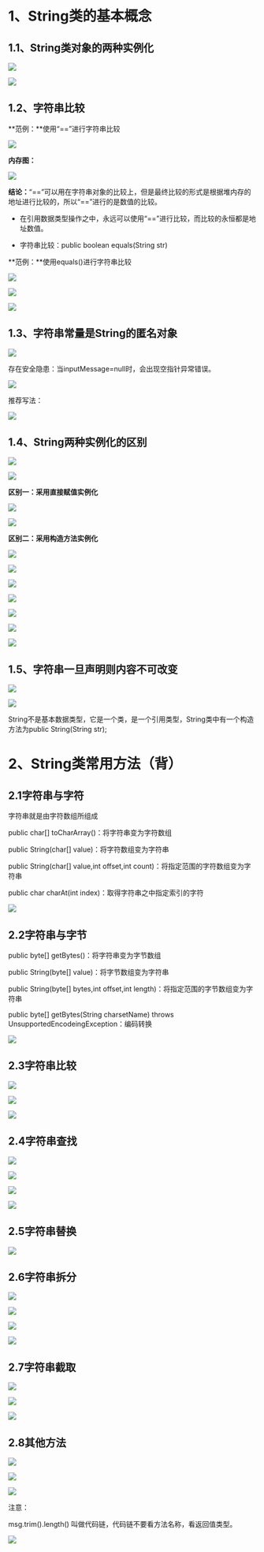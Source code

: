 # 1、String类的基本概念

## 1.1、String类对象的两种实例化

![](https://tcs.teambition.net/storage/3125df7f4fba261871b390f4c9e80ef9a671?Signature=eyJhbGciOiJIUzI1NiIsInR5cCI6IkpXVCJ9.eyJBcHBJRCI6IjU5Mzc3MGZmODM5NjMyMDAyZTAzNThmMSIsIl9hcHBJZCI6IjU5Mzc3MGZmODM5NjMyMDAyZTAzNThmMSIsIl9vcmdhbml6YXRpb25JZCI6IiIsImV4cCI6MTYyMjAzNjk1NiwiaWF0IjoxNjIxNDMyMTU2LCJyZXNvdXJjZSI6Ii9zdG9yYWdlLzMxMjVkZjdmNGZiYTI2MTg3MWIzOTBmNGM5ZTgwZWY5YTY3MSJ9.HTLwVto1bjMBQxhGzZlWqROrCysMqVSClyJ1hM9KZ0k&download=image.png "")

![](https://tcs.teambition.net/storage/3125933a65cd11f400b29e7a608d6383947b?Signature=eyJhbGciOiJIUzI1NiIsInR5cCI6IkpXVCJ9.eyJBcHBJRCI6IjU5Mzc3MGZmODM5NjMyMDAyZTAzNThmMSIsIl9hcHBJZCI6IjU5Mzc3MGZmODM5NjMyMDAyZTAzNThmMSIsIl9vcmdhbml6YXRpb25JZCI6IiIsImV4cCI6MTYyMjAzNjk1NiwiaWF0IjoxNjIxNDMyMTU2LCJyZXNvdXJjZSI6Ii9zdG9yYWdlLzMxMjU5MzNhNjVjZDExZjQwMGIyOWU3YTYwOGQ2MzgzOTQ3YiJ9.j7TemOaG7nNF7YyDv2veAdKnnxaVntJgXfhiDuPaatw&download=image.png "")





## 1.2、字符串比较



**范例：**使用“==”进行字符串比较

![](https://tcs.teambition.net/storage/3125c93fca7f39041ad958bf9064bd339aa9?Signature=eyJhbGciOiJIUzI1NiIsInR5cCI6IkpXVCJ9.eyJBcHBJRCI6IjU5Mzc3MGZmODM5NjMyMDAyZTAzNThmMSIsIl9hcHBJZCI6IjU5Mzc3MGZmODM5NjMyMDAyZTAzNThmMSIsIl9vcmdhbml6YXRpb25JZCI6IiIsImV4cCI6MTYyMjAzNjk1NiwiaWF0IjoxNjIxNDMyMTU2LCJyZXNvdXJjZSI6Ii9zdG9yYWdlLzMxMjVjOTNmY2E3ZjM5MDQxYWQ5NThiZjkwNjRiZDMzOWFhOSJ9.rsCfYuurMTEumtIPQ0V2Gw2hG6MamE7YKs64GklVtzo&download=image.png "")

**内存图：**

![](https://tcs.teambition.net/storage/312585be6ad4d662b84dd742ddbd4f40957b?Signature=eyJhbGciOiJIUzI1NiIsInR5cCI6IkpXVCJ9.eyJBcHBJRCI6IjU5Mzc3MGZmODM5NjMyMDAyZTAzNThmMSIsIl9hcHBJZCI6IjU5Mzc3MGZmODM5NjMyMDAyZTAzNThmMSIsIl9vcmdhbml6YXRpb25JZCI6IiIsImV4cCI6MTYyMjAzNjk1NiwiaWF0IjoxNjIxNDMyMTU2LCJyZXNvdXJjZSI6Ii9zdG9yYWdlLzMxMjU4NWJlNmFkNGQ2NjJiODRkZDc0MmRkYmQ0ZjQwOTU3YiJ9.wqw21ou-YLUdgDprMR9atXRvUh6qaQvapFqG_raiwxw&download=image.png "")



**结论：**“==”可以用在字符串对象的比较上，但是最终比较的形式是根据堆内存的地址进行比较的，所以“==”进行的是数值的比较。

- 在引用数据类型操作之中，永远可以使用“==”进行比较，而比较的永恒都是地址数值。

- 字符串比较：public boolean equals(String str)



**范例：**使用equals()进行字符串比较

![](https://tcs.teambition.net/storage/312503f1f03e877c23dce12fea3628bd1e1c?Signature=eyJhbGciOiJIUzI1NiIsInR5cCI6IkpXVCJ9.eyJBcHBJRCI6IjU5Mzc3MGZmODM5NjMyMDAyZTAzNThmMSIsIl9hcHBJZCI6IjU5Mzc3MGZmODM5NjMyMDAyZTAzNThmMSIsIl9vcmdhbml6YXRpb25JZCI6IiIsImV4cCI6MTYyMjAzNjk1NiwiaWF0IjoxNjIxNDMyMTU2LCJyZXNvdXJjZSI6Ii9zdG9yYWdlLzMxMjUwM2YxZjAzZTg3N2MyM2RjZTEyZmVhMzYyOGJkMWUxYyJ9.-2pYi711PTtLP7xL9v7jhhpoeCveBr7JNhUWviYxGmE&download=image.png "")



![](https://tcs.teambition.net/storage/3125d22887953901773b29177ee4a0784aca?Signature=eyJhbGciOiJIUzI1NiIsInR5cCI6IkpXVCJ9.eyJBcHBJRCI6IjU5Mzc3MGZmODM5NjMyMDAyZTAzNThmMSIsIl9hcHBJZCI6IjU5Mzc3MGZmODM5NjMyMDAyZTAzNThmMSIsIl9vcmdhbml6YXRpb25JZCI6IiIsImV4cCI6MTYyMjAzNjk1NiwiaWF0IjoxNjIxNDMyMTU2LCJyZXNvdXJjZSI6Ii9zdG9yYWdlLzMxMjVkMjI4ODc5NTM5MDE3NzNiMjkxNzdlZTRhMDc4NGFjYSJ9.Lz3Gnc5F-bj4N05a6PmPV8jM4QyVsXzIwxATDtQs-js&download=image.png "")

![](https://tcs.teambition.net/storage/312542ba38cdddb98614291b8eecf16d0242?Signature=eyJhbGciOiJIUzI1NiIsInR5cCI6IkpXVCJ9.eyJBcHBJRCI6IjU5Mzc3MGZmODM5NjMyMDAyZTAzNThmMSIsIl9hcHBJZCI6IjU5Mzc3MGZmODM5NjMyMDAyZTAzNThmMSIsIl9vcmdhbml6YXRpb25JZCI6IiIsImV4cCI6MTYyMjAzNjk1NiwiaWF0IjoxNjIxNDMyMTU2LCJyZXNvdXJjZSI6Ii9zdG9yYWdlLzMxMjU0MmJhMzhjZGRkYjk4NjE0MjkxYjhlZWNmMTZkMDI0MiJ9.8OP10D3AbwNTQiXJFzBGaFAd_vd-iwDockHzxTlLg2s&download=image.png "")





## 1.3、字符串常量是String的匿名对象

![](https://tcs.teambition.net/storage/3125b4d77bbf262dd4a2d8b5629113367ea8?Signature=eyJhbGciOiJIUzI1NiIsInR5cCI6IkpXVCJ9.eyJBcHBJRCI6IjU5Mzc3MGZmODM5NjMyMDAyZTAzNThmMSIsIl9hcHBJZCI6IjU5Mzc3MGZmODM5NjMyMDAyZTAzNThmMSIsIl9vcmdhbml6YXRpb25JZCI6IiIsImV4cCI6MTYyMjAzNjk1NiwiaWF0IjoxNjIxNDMyMTU2LCJyZXNvdXJjZSI6Ii9zdG9yYWdlLzMxMjViNGQ3N2JiZjI2MmRkNGEyZDhiNTYyOTExMzM2N2VhOCJ9.NcTC5LIS3E0qc_lRoL71sL_nGLJu1hKjS0EUequve94&download=image.png "")





存在安全隐患：当inputMessage=null时，会出现空指针异常错误。

![](https://tcs.teambition.net/storage/312590b06143f2e605f473babeb9beb8f254?Signature=eyJhbGciOiJIUzI1NiIsInR5cCI6IkpXVCJ9.eyJBcHBJRCI6IjU5Mzc3MGZmODM5NjMyMDAyZTAzNThmMSIsIl9hcHBJZCI6IjU5Mzc3MGZmODM5NjMyMDAyZTAzNThmMSIsIl9vcmdhbml6YXRpb25JZCI6IiIsImV4cCI6MTYyMjAzNjk1NiwiaWF0IjoxNjIxNDMyMTU2LCJyZXNvdXJjZSI6Ii9zdG9yYWdlLzMxMjU5MGIwNjE0M2YyZTYwNWY0NzNiYWJlYjliZWI4ZjI1NCJ9.O-6v6642sldjcWbjwhFSHYFT22SXZnk2O3MCECeLTD4&download=image.png "")



推荐写法：

![](https://tcs.teambition.net/storage/3125591a8d1206d64a8f5e8c41e5a855f2f6?Signature=eyJhbGciOiJIUzI1NiIsInR5cCI6IkpXVCJ9.eyJBcHBJRCI6IjU5Mzc3MGZmODM5NjMyMDAyZTAzNThmMSIsIl9hcHBJZCI6IjU5Mzc3MGZmODM5NjMyMDAyZTAzNThmMSIsIl9vcmdhbml6YXRpb25JZCI6IiIsImV4cCI6MTYyMjAzNjk1NiwiaWF0IjoxNjIxNDMyMTU2LCJyZXNvdXJjZSI6Ii9zdG9yYWdlLzMxMjU1OTFhOGQxMjA2ZDY0YThmNWU4YzQxZTVhODU1ZjJmNiJ9.2TwXoRcZqCU8mfnboxK-tBKDXsJRpEO9TFnLoy_NlgA&download=image.png "")





## 1.4、String两种实例化的区别



![](https://tcs.teambition.net/storage/3125250103e57703cae865d984fdbb64ba6e?Signature=eyJhbGciOiJIUzI1NiIsInR5cCI6IkpXVCJ9.eyJBcHBJRCI6IjU5Mzc3MGZmODM5NjMyMDAyZTAzNThmMSIsIl9hcHBJZCI6IjU5Mzc3MGZmODM5NjMyMDAyZTAzNThmMSIsIl9vcmdhbml6YXRpb25JZCI6IiIsImV4cCI6MTYyMjAzNjk1NiwiaWF0IjoxNjIxNDMyMTU2LCJyZXNvdXJjZSI6Ii9zdG9yYWdlLzMxMjUyNTAxMDNlNTc3MDNjYWU4NjVkOTg0ZmRiYjY0YmE2ZSJ9.dDEslcF6zIzMwVqtbXpDVYGdstJlQfmp6u-ch9a9KI8&download=image.png "")

![](https://tcs.teambition.net/storage/31254ab94f253668c5e17ea63780fcaf8e67?Signature=eyJhbGciOiJIUzI1NiIsInR5cCI6IkpXVCJ9.eyJBcHBJRCI6IjU5Mzc3MGZmODM5NjMyMDAyZTAzNThmMSIsIl9hcHBJZCI6IjU5Mzc3MGZmODM5NjMyMDAyZTAzNThmMSIsIl9vcmdhbml6YXRpb25JZCI6IiIsImV4cCI6MTYyMjAzNjk1NiwiaWF0IjoxNjIxNDMyMTU2LCJyZXNvdXJjZSI6Ii9zdG9yYWdlLzMxMjU0YWI5NGYyNTM2NjhjNWUxN2VhNjM3ODBmY2FmOGU2NyJ9.uHBSDtJlJ_9tVEm3qeH2knRyfCGF41hUf1QMNHzqH8o&download=image.png "")



**区别一：采用直接赋值实例化**

![](https://tcs.teambition.net/storage/3125029529eea7e1e396df935756cdb0bcda?Signature=eyJhbGciOiJIUzI1NiIsInR5cCI6IkpXVCJ9.eyJBcHBJRCI6IjU5Mzc3MGZmODM5NjMyMDAyZTAzNThmMSIsIl9hcHBJZCI6IjU5Mzc3MGZmODM5NjMyMDAyZTAzNThmMSIsIl9vcmdhbml6YXRpb25JZCI6IiIsImV4cCI6MTYyMjAzNjk1NiwiaWF0IjoxNjIxNDMyMTU2LCJyZXNvdXJjZSI6Ii9zdG9yYWdlLzMxMjUwMjk1MjllZWE3ZTFlMzk2ZGY5MzU3NTZjZGIwYmNkYSJ9.UNnfCmdK8X5kq1QFhWIzXbmde3NNKURyvuIN2k-Hxss&download=image.png "")

![](https://tcs.teambition.net/storage/312549e5c586d3c2e1d73ec4a96215678457?Signature=eyJhbGciOiJIUzI1NiIsInR5cCI6IkpXVCJ9.eyJBcHBJRCI6IjU5Mzc3MGZmODM5NjMyMDAyZTAzNThmMSIsIl9hcHBJZCI6IjU5Mzc3MGZmODM5NjMyMDAyZTAzNThmMSIsIl9vcmdhbml6YXRpb25JZCI6IiIsImV4cCI6MTYyMjAzNjk1NiwiaWF0IjoxNjIxNDMyMTU2LCJyZXNvdXJjZSI6Ii9zdG9yYWdlLzMxMjU0OWU1YzU4NmQzYzJlMWQ3M2VjNGE5NjIxNTY3ODQ1NyJ9.wzlVqZnDEANuVr_6-0GYPQuX7u9ZMqWKCJ2s_dZsv1c&download=image.png "")





**区别二：采用构造方法实例化**



![](https://tcs.teambition.net/storage/3125d0182fdb176dfc55ab8b43e7c1ccfc58?Signature=eyJhbGciOiJIUzI1NiIsInR5cCI6IkpXVCJ9.eyJBcHBJRCI6IjU5Mzc3MGZmODM5NjMyMDAyZTAzNThmMSIsIl9hcHBJZCI6IjU5Mzc3MGZmODM5NjMyMDAyZTAzNThmMSIsIl9vcmdhbml6YXRpb25JZCI6IiIsImV4cCI6MTYyMjAzNjk1NiwiaWF0IjoxNjIxNDMyMTU2LCJyZXNvdXJjZSI6Ii9zdG9yYWdlLzMxMjVkMDE4MmZkYjE3NmRmYzU1YWI4YjQzZTdjMWNjZmM1OCJ9.CTm9qfmF4btxz0S92pULmAVJf1u9l9TQShRuDM2IM60&download=image.png "")

![](https://tcs.teambition.net/storage/3125a6fb4ddc10b6d5f4ff47f1df6e5ef386?Signature=eyJhbGciOiJIUzI1NiIsInR5cCI6IkpXVCJ9.eyJBcHBJRCI6IjU5Mzc3MGZmODM5NjMyMDAyZTAzNThmMSIsIl9hcHBJZCI6IjU5Mzc3MGZmODM5NjMyMDAyZTAzNThmMSIsIl9vcmdhbml6YXRpb25JZCI6IiIsImV4cCI6MTYyMjAzNjk1NiwiaWF0IjoxNjIxNDMyMTU2LCJyZXNvdXJjZSI6Ii9zdG9yYWdlLzMxMjVhNmZiNGRkYzEwYjZkNWY0ZmY0N2YxZGY2ZTVlZjM4NiJ9.Fs8nPioPbPTWAx5XlL9vxKv9f-fqv9IXDeduSVeIAjA&download=image.png "")



![](https://tcs.teambition.net/storage/3125a05b70e0b6406adcb89d4ff768039129?Signature=eyJhbGciOiJIUzI1NiIsInR5cCI6IkpXVCJ9.eyJBcHBJRCI6IjU5Mzc3MGZmODM5NjMyMDAyZTAzNThmMSIsIl9hcHBJZCI6IjU5Mzc3MGZmODM5NjMyMDAyZTAzNThmMSIsIl9vcmdhbml6YXRpb25JZCI6IiIsImV4cCI6MTYyMjAzNjk1NiwiaWF0IjoxNjIxNDMyMTU2LCJyZXNvdXJjZSI6Ii9zdG9yYWdlLzMxMjVhMDViNzBlMGI2NDA2YWRjYjg5ZDRmZjc2ODAzOTEyOSJ9.hzAOkaiNcpjaN5VGKlpZoXu2krcSKG5kEmcF14y-F9A&download=image.png "")



![](https://tcs.teambition.net/storage/3125535c3d30eddaff67251d07bbc6e88fa3?Signature=eyJhbGciOiJIUzI1NiIsInR5cCI6IkpXVCJ9.eyJBcHBJRCI6IjU5Mzc3MGZmODM5NjMyMDAyZTAzNThmMSIsIl9hcHBJZCI6IjU5Mzc3MGZmODM5NjMyMDAyZTAzNThmMSIsIl9vcmdhbml6YXRpb25JZCI6IiIsImV4cCI6MTYyMjAzNjk1NiwiaWF0IjoxNjIxNDMyMTU2LCJyZXNvdXJjZSI6Ii9zdG9yYWdlLzMxMjU1MzVjM2QzMGVkZGFmZjY3MjUxZDA3YmJjNmU4OGZhMyJ9.jxpnESO8_T5gKbaaJL5-OZXrWQ629ynULi0ntGcZYTQ&download=image.png "")

![](https://tcs.teambition.net/storage/3125852a37e30ebd3ae4abd515a7fea50c35?Signature=eyJhbGciOiJIUzI1NiIsInR5cCI6IkpXVCJ9.eyJBcHBJRCI6IjU5Mzc3MGZmODM5NjMyMDAyZTAzNThmMSIsIl9hcHBJZCI6IjU5Mzc3MGZmODM5NjMyMDAyZTAzNThmMSIsIl9vcmdhbml6YXRpb25JZCI6IiIsImV4cCI6MTYyMjAzNjk1NiwiaWF0IjoxNjIxNDMyMTU2LCJyZXNvdXJjZSI6Ii9zdG9yYWdlLzMxMjU4NTJhMzdlMzBlYmQzYWU0YWJkNTE1YTdmZWE1MGMzNSJ9.Q5miJq5WJPl9qaJMjFvC5s_oMG5199VT7EgXN7RPzPQ&download=image.png "")



![](https://tcs.teambition.net/storage/3125c9f59ba49ffcd94f5776d01a2f8dd29c?Signature=eyJhbGciOiJIUzI1NiIsInR5cCI6IkpXVCJ9.eyJBcHBJRCI6IjU5Mzc3MGZmODM5NjMyMDAyZTAzNThmMSIsIl9hcHBJZCI6IjU5Mzc3MGZmODM5NjMyMDAyZTAzNThmMSIsIl9vcmdhbml6YXRpb25JZCI6IiIsImV4cCI6MTYyMjAzNjk1NiwiaWF0IjoxNjIxNDMyMTU2LCJyZXNvdXJjZSI6Ii9zdG9yYWdlLzMxMjVjOWY1OWJhNDlmZmNkOTRmNTc3NmQwMWEyZjhkZDI5YyJ9.QRKOKu5V5AI_sobOzZrs_EhMpneUcd1m_42-038_wZo&download=image.png "")

![](https://tcs.teambition.net/storage/312502b684f7437944138b71525d1a4fc0e4?Signature=eyJhbGciOiJIUzI1NiIsInR5cCI6IkpXVCJ9.eyJBcHBJRCI6IjU5Mzc3MGZmODM5NjMyMDAyZTAzNThmMSIsIl9hcHBJZCI6IjU5Mzc3MGZmODM5NjMyMDAyZTAzNThmMSIsIl9vcmdhbml6YXRpb25JZCI6IiIsImV4cCI6MTYyMjAzNjk1NiwiaWF0IjoxNjIxNDMyMTU2LCJyZXNvdXJjZSI6Ii9zdG9yYWdlLzMxMjUwMmI2ODRmNzQzNzk0NDEzOGI3MTUyNWQxYTRmYzBlNCJ9.nAf8w2rrlTQ0oIzCIZRSGAlk-Wo589Mk4RQAOmQgGLg&download=image.png "")





## 1.5、字符串一旦声明则内容不可改变



![](https://tcs.teambition.net/storage/31255883f0aecd8967f747d50c394f67e048?Signature=eyJhbGciOiJIUzI1NiIsInR5cCI6IkpXVCJ9.eyJBcHBJRCI6IjU5Mzc3MGZmODM5NjMyMDAyZTAzNThmMSIsIl9hcHBJZCI6IjU5Mzc3MGZmODM5NjMyMDAyZTAzNThmMSIsIl9vcmdhbml6YXRpb25JZCI6IiIsImV4cCI6MTYyMjAzNjk1NiwiaWF0IjoxNjIxNDMyMTU2LCJyZXNvdXJjZSI6Ii9zdG9yYWdlLzMxMjU1ODgzZjBhZWNkODk2N2Y3NDdkNTBjMzk0ZjY3ZTA0OCJ9.DNcnVvPmXffiEy8hf1QLOn5-hkXXmUTHRtAVQxVufEo&download=image.png "")

![](https://tcs.teambition.net/storage/3125068055ae545b4a738f310de28d335308?Signature=eyJhbGciOiJIUzI1NiIsInR5cCI6IkpXVCJ9.eyJBcHBJRCI6IjU5Mzc3MGZmODM5NjMyMDAyZTAzNThmMSIsIl9hcHBJZCI6IjU5Mzc3MGZmODM5NjMyMDAyZTAzNThmMSIsIl9vcmdhbml6YXRpb25JZCI6IiIsImV4cCI6MTYyMjAzNjk1NiwiaWF0IjoxNjIxNDMyMTU2LCJyZXNvdXJjZSI6Ii9zdG9yYWdlLzMxMjUwNjgwNTVhZTU0NWI0YTczOGYzMTBkZTI4ZDMzNTMwOCJ9.Y3A6744Hqy11a9q6HzEI285KeQpIyqXLZ9_dbKg6fYE&download=image.png "")







String不是基本数据类型，它是一个类，是一个引用类型，String类中有一个构造方法为public String(String str);  





# 2、String类常用方法（背）

## 2.1字符串与字符

字符串就是由字符数组所组成

public char[] toCharArray()：将字符串变为字符数组

public String(char[] value)：将字符数组变为字符串

public String(char[] value,int offset,int count)：将指定范围的字符数组变为字符串 

public char charAt(int index)：取得字符串之中指定索引的字符

 

![](https://tcs.teambition.net/storage/31255f0fe7d7962915b750c86097d3455045?Signature=eyJhbGciOiJIUzI1NiIsInR5cCI6IkpXVCJ9.eyJBcHBJRCI6IjU5Mzc3MGZmODM5NjMyMDAyZTAzNThmMSIsIl9hcHBJZCI6IjU5Mzc3MGZmODM5NjMyMDAyZTAzNThmMSIsIl9vcmdhbml6YXRpb25JZCI6IiIsImV4cCI6MTYyMjAzNjk1NiwiaWF0IjoxNjIxNDMyMTU2LCJyZXNvdXJjZSI6Ii9zdG9yYWdlLzMxMjU1ZjBmZTdkNzk2MjkxNWI3NTBjODYwOTdkMzQ1NTA0NSJ9.xvYu6yLN7RtyuC5_StMCppqcwpdxVofurM9d7le3WrQ&download=image.png "")





## 2.2字符串与字节

public byte[] getBytes()：将字符串变为字节数组

public String(byte[] value)：将字节数组变为字符串

public String(byte[] bytes,int offset,int length)：将指定范围的字节数组变为字符串 

public byte[] getBytes(String charsetName) throws UnsupportedEncodeingException：编码转换



![](https://tcs.teambition.net/storage/3125e94ce7942215d6ab463ccfa5ee21730f?Signature=eyJhbGciOiJIUzI1NiIsInR5cCI6IkpXVCJ9.eyJBcHBJRCI6IjU5Mzc3MGZmODM5NjMyMDAyZTAzNThmMSIsIl9hcHBJZCI6IjU5Mzc3MGZmODM5NjMyMDAyZTAzNThmMSIsIl9vcmdhbml6YXRpb25JZCI6IiIsImV4cCI6MTYyMjAzNjk1NiwiaWF0IjoxNjIxNDMyMTU2LCJyZXNvdXJjZSI6Ii9zdG9yYWdlLzMxMjVlOTRjZTc5NDIyMTVkNmFiNDYzY2NmYTVlZTIxNzMwZiJ9.CnZeQK97xnvHUkEFWXi9ruMJJ6JAZCBAManJQyFPmoo&download=image.png "")



## 2.3字符串比较



![](https://tcs.teambition.net/storage/3125ee8feda7e9d5995e6d0e6a096538ae67?Signature=eyJhbGciOiJIUzI1NiIsInR5cCI6IkpXVCJ9.eyJBcHBJRCI6IjU5Mzc3MGZmODM5NjMyMDAyZTAzNThmMSIsIl9hcHBJZCI6IjU5Mzc3MGZmODM5NjMyMDAyZTAzNThmMSIsIl9vcmdhbml6YXRpb25JZCI6IiIsImV4cCI6MTYyMjAzNjk1NiwiaWF0IjoxNjIxNDMyMTU2LCJyZXNvdXJjZSI6Ii9zdG9yYWdlLzMxMjVlZThmZWRhN2U5ZDU5OTVlNmQwZTZhMDk2NTM4YWU2NyJ9.Y5Un4YPeZbphI_QbPgvQxPbt5S7XqPdqWNuHOnKJ3-k&download=image.png "")

![](https://tcs.teambition.net/storage/3125548fe149546a43fba1c547039e422e0b?Signature=eyJhbGciOiJIUzI1NiIsInR5cCI6IkpXVCJ9.eyJBcHBJRCI6IjU5Mzc3MGZmODM5NjMyMDAyZTAzNThmMSIsIl9hcHBJZCI6IjU5Mzc3MGZmODM5NjMyMDAyZTAzNThmMSIsIl9vcmdhbml6YXRpb25JZCI6IiIsImV4cCI6MTYyMjAzNjk1NiwiaWF0IjoxNjIxNDMyMTU2LCJyZXNvdXJjZSI6Ii9zdG9yYWdlLzMxMjU1NDhmZTE0OTU0NmE0M2ZiYTFjNTQ3MDM5ZTQyMmUwYiJ9.fN7AmKzfnPovhjvndYV06qTpa7G9elwla9CZGaiMDws&download=image.png "")



![](https://tcs.teambition.net/storage/3125e2a7bf14e62ce7b8c6c9944bde23a75b?Signature=eyJhbGciOiJIUzI1NiIsInR5cCI6IkpXVCJ9.eyJBcHBJRCI6IjU5Mzc3MGZmODM5NjMyMDAyZTAzNThmMSIsIl9hcHBJZCI6IjU5Mzc3MGZmODM5NjMyMDAyZTAzNThmMSIsIl9vcmdhbml6YXRpb25JZCI6IiIsImV4cCI6MTYyMjAzNjk1NiwiaWF0IjoxNjIxNDMyMTU2LCJyZXNvdXJjZSI6Ii9zdG9yYWdlLzMxMjVlMmE3YmYxNGU2MmNlN2I4YzZjOTk0NGJkZTIzYTc1YiJ9.ENxPZG61VntCzJmXSgSjUWop35iGYIvn3YLDcGwlo14&download=image.png "")





## 2.4字符串查找



![](https://tcs.teambition.net/storage/3125a163264f8db4a5f91b867af506a815e4?Signature=eyJhbGciOiJIUzI1NiIsInR5cCI6IkpXVCJ9.eyJBcHBJRCI6IjU5Mzc3MGZmODM5NjMyMDAyZTAzNThmMSIsIl9hcHBJZCI6IjU5Mzc3MGZmODM5NjMyMDAyZTAzNThmMSIsIl9vcmdhbml6YXRpb25JZCI6IiIsImV4cCI6MTYyMjAzNjk1NiwiaWF0IjoxNjIxNDMyMTU2LCJyZXNvdXJjZSI6Ii9zdG9yYWdlLzMxMjVhMTYzMjY0ZjhkYjRhNWY5MWI4NjdhZjUwNmE4MTVlNCJ9.rxoeoucX9bpp7wKONK2DKUL42ZMFaqFJWX0VCatF4J0&download=image.png "")

![](https://tcs.teambition.net/storage/3125ccf2f3f87a4120fe888bd4b0918a8bde?Signature=eyJhbGciOiJIUzI1NiIsInR5cCI6IkpXVCJ9.eyJBcHBJRCI6IjU5Mzc3MGZmODM5NjMyMDAyZTAzNThmMSIsIl9hcHBJZCI6IjU5Mzc3MGZmODM5NjMyMDAyZTAzNThmMSIsIl9vcmdhbml6YXRpb25JZCI6IiIsImV4cCI6MTYyMjAzNjk1NiwiaWF0IjoxNjIxNDMyMTU2LCJyZXNvdXJjZSI6Ii9zdG9yYWdlLzMxMjVjY2YyZjNmODdhNDEyMGZlODg4YmQ0YjA5MThhOGJkZSJ9.0qlJSStxblsH4ryTE1ioG5xZcIuwHvMSXeARn2M5rpU&download=image.png "")



![](https://tcs.teambition.net/storage/3125a5174a2ee2373fe3fc84d4cab652f335?Signature=eyJhbGciOiJIUzI1NiIsInR5cCI6IkpXVCJ9.eyJBcHBJRCI6IjU5Mzc3MGZmODM5NjMyMDAyZTAzNThmMSIsIl9hcHBJZCI6IjU5Mzc3MGZmODM5NjMyMDAyZTAzNThmMSIsIl9vcmdhbml6YXRpb25JZCI6IiIsImV4cCI6MTYyMjAzNjk1NiwiaWF0IjoxNjIxNDMyMTU2LCJyZXNvdXJjZSI6Ii9zdG9yYWdlLzMxMjVhNTE3NGEyZWUyMzczZmUzZmM4NGQ0Y2FiNjUyZjMzNSJ9.JakdJoUaLplcUj8pcBjEhJVZdIyBAY7c2jkEDLJw0go&download=image.png "")



![](https://tcs.teambition.net/storage/3125520d3cd7e4c643f6043ef0b708ae986c?Signature=eyJhbGciOiJIUzI1NiIsInR5cCI6IkpXVCJ9.eyJBcHBJRCI6IjU5Mzc3MGZmODM5NjMyMDAyZTAzNThmMSIsIl9hcHBJZCI6IjU5Mzc3MGZmODM5NjMyMDAyZTAzNThmMSIsIl9vcmdhbml6YXRpb25JZCI6IiIsImV4cCI6MTYyMjAzNjk1NiwiaWF0IjoxNjIxNDMyMTU2LCJyZXNvdXJjZSI6Ii9zdG9yYWdlLzMxMjU1MjBkM2NkN2U0YzY0M2Y2MDQzZWYwYjcwOGFlOTg2YyJ9._8AjiP6RKachTcgo9Tlmop1yfh6jDB6oG7SdHOH_s_A&download=image.png "")





## 2.5字符串替换



![](https://tcs.teambition.net/storage/3125c91fffa5f99211d01a3746d82e229786?Signature=eyJhbGciOiJIUzI1NiIsInR5cCI6IkpXVCJ9.eyJBcHBJRCI6IjU5Mzc3MGZmODM5NjMyMDAyZTAzNThmMSIsIl9hcHBJZCI6IjU5Mzc3MGZmODM5NjMyMDAyZTAzNThmMSIsIl9vcmdhbml6YXRpb25JZCI6IiIsImV4cCI6MTYyMjAzNjk1NiwiaWF0IjoxNjIxNDMyMTU2LCJyZXNvdXJjZSI6Ii9zdG9yYWdlLzMxMjVjOTFmZmZhNWY5OTIxMWQwMWEzNzQ2ZDgyZTIyOTc4NiJ9.avm0dnhHqTaJkrBgpwZQEndo8_2IQS3gf-N17JaW9bA&download=image.png "")





## 2.6字符串拆分

![](https://tcs.teambition.net/storage/312597591481e75cdd921d0a711ac76499f5?Signature=eyJhbGciOiJIUzI1NiIsInR5cCI6IkpXVCJ9.eyJBcHBJRCI6IjU5Mzc3MGZmODM5NjMyMDAyZTAzNThmMSIsIl9hcHBJZCI6IjU5Mzc3MGZmODM5NjMyMDAyZTAzNThmMSIsIl9vcmdhbml6YXRpb25JZCI6IiIsImV4cCI6MTYyMjAzNjk1NiwiaWF0IjoxNjIxNDMyMTU2LCJyZXNvdXJjZSI6Ii9zdG9yYWdlLzMxMjU5NzU5MTQ4MWU3NWNkZDkyMWQwYTcxMWFjNzY0OTlmNSJ9.wIURssZYCMf1ZooPHQTnMURA4yJeUQ39EcVC2AWGd68&download=image.png "")



![](https://tcs.teambition.net/storage/312528df96352963400c1b74d0765e05e02e?Signature=eyJhbGciOiJIUzI1NiIsInR5cCI6IkpXVCJ9.eyJBcHBJRCI6IjU5Mzc3MGZmODM5NjMyMDAyZTAzNThmMSIsIl9hcHBJZCI6IjU5Mzc3MGZmODM5NjMyMDAyZTAzNThmMSIsIl9vcmdhbml6YXRpb25JZCI6IiIsImV4cCI6MTYyMjAzNjk1NiwiaWF0IjoxNjIxNDMyMTU2LCJyZXNvdXJjZSI6Ii9zdG9yYWdlLzMxMjUyOGRmOTYzNTI5NjM0MDBjMWI3NGQwNzY1ZTA1ZTAyZSJ9.1UDJNWl6Q1Ag9xZyhsqL7vH-TgWJvduNGinEuHAZmK0&download=image.png "")



![](https://tcs.teambition.net/storage/31250a5470f4f678c56f31e988e083e5c89e?Signature=eyJhbGciOiJIUzI1NiIsInR5cCI6IkpXVCJ9.eyJBcHBJRCI6IjU5Mzc3MGZmODM5NjMyMDAyZTAzNThmMSIsIl9hcHBJZCI6IjU5Mzc3MGZmODM5NjMyMDAyZTAzNThmMSIsIl9vcmdhbml6YXRpb25JZCI6IiIsImV4cCI6MTYyMjAzNjk1NiwiaWF0IjoxNjIxNDMyMTU2LCJyZXNvdXJjZSI6Ii9zdG9yYWdlLzMxMjUwYTU0NzBmNGY2NzhjNTZmMzFlOTg4ZTA4M2U1Yzg5ZSJ9.eeOpYi5sSeWt4xYrwqHfpGbcEJtAsKWKuWYsj0XkX7o&download=image.png "")

![](https://tcs.teambition.net/storage/3125cd7838aa84babe19f2206688379b1b75?Signature=eyJhbGciOiJIUzI1NiIsInR5cCI6IkpXVCJ9.eyJBcHBJRCI6IjU5Mzc3MGZmODM5NjMyMDAyZTAzNThmMSIsIl9hcHBJZCI6IjU5Mzc3MGZmODM5NjMyMDAyZTAzNThmMSIsIl9vcmdhbml6YXRpb25JZCI6IiIsImV4cCI6MTYyMjAzNjk1NiwiaWF0IjoxNjIxNDMyMTU2LCJyZXNvdXJjZSI6Ii9zdG9yYWdlLzMxMjVjZDc4MzhhYTg0YmFiZTE5ZjIyMDY2ODgzNzliMWI3NSJ9.4XLcozQ0QaPxwm-t86dfSupaaJddJ5AjZtW7KP9zdQk&download=image.png "")





## 2.7字符串截取

![](https://tcs.teambition.net/storage/3125b303d863c6af83ccdeffc5cfa7e5c112?Signature=eyJhbGciOiJIUzI1NiIsInR5cCI6IkpXVCJ9.eyJBcHBJRCI6IjU5Mzc3MGZmODM5NjMyMDAyZTAzNThmMSIsIl9hcHBJZCI6IjU5Mzc3MGZmODM5NjMyMDAyZTAzNThmMSIsIl9vcmdhbml6YXRpb25JZCI6IiIsImV4cCI6MTYyMjAzNjk1NiwiaWF0IjoxNjIxNDMyMTU2LCJyZXNvdXJjZSI6Ii9zdG9yYWdlLzMxMjViMzAzZDg2M2M2YWY4M2NjZGVmZmM1Y2ZhN2U1YzExMiJ9.ea7iFcpMnZwQHwm_v_T6yBSzTMfFBe6YmcOzY8nxH_Y&download=image.png "")

![](https://tcs.teambition.net/storage/3125dcdcf11fa4cc853de616dc5390a72d89?Signature=eyJhbGciOiJIUzI1NiIsInR5cCI6IkpXVCJ9.eyJBcHBJRCI6IjU5Mzc3MGZmODM5NjMyMDAyZTAzNThmMSIsIl9hcHBJZCI6IjU5Mzc3MGZmODM5NjMyMDAyZTAzNThmMSIsIl9vcmdhbml6YXRpb25JZCI6IiIsImV4cCI6MTYyMjAzNjk1NiwiaWF0IjoxNjIxNDMyMTU2LCJyZXNvdXJjZSI6Ii9zdG9yYWdlLzMxMjVkY2RjZjExZmE0Y2M4NTNkZTYxNmRjNTM5MGE3MmQ4OSJ9.fAwr2V2_jURtAkYWlTW6jh8mWkWpdLblwlShRNOXUmU&download=image.png "")



![](https://tcs.teambition.net/storage/31258980ea7e3fa351deeed7132167b86cbe?Signature=eyJhbGciOiJIUzI1NiIsInR5cCI6IkpXVCJ9.eyJBcHBJRCI6IjU5Mzc3MGZmODM5NjMyMDAyZTAzNThmMSIsIl9hcHBJZCI6IjU5Mzc3MGZmODM5NjMyMDAyZTAzNThmMSIsIl9vcmdhbml6YXRpb25JZCI6IiIsImV4cCI6MTYyMjAzNjk1NiwiaWF0IjoxNjIxNDMyMTU2LCJyZXNvdXJjZSI6Ii9zdG9yYWdlLzMxMjU4OTgwZWE3ZTNmYTM1MWRlZWVkNzEzMjE2N2I4NmNiZSJ9.FEYewh5aKZ8oGwCCDHNeLfZzse_4pePOYmSBs_05iVE&download=image.png "")





## 2.8其他方法

![](https://tcs.teambition.net/storage/3125b5d7e5956a036e698bab343bc9e12647?Signature=eyJhbGciOiJIUzI1NiIsInR5cCI6IkpXVCJ9.eyJBcHBJRCI6IjU5Mzc3MGZmODM5NjMyMDAyZTAzNThmMSIsIl9hcHBJZCI6IjU5Mzc3MGZmODM5NjMyMDAyZTAzNThmMSIsIl9vcmdhbml6YXRpb25JZCI6IiIsImV4cCI6MTYyMjAzNjk1NiwiaWF0IjoxNjIxNDMyMTU2LCJyZXNvdXJjZSI6Ii9zdG9yYWdlLzMxMjViNWQ3ZTU5NTZhMDM2ZTY5OGJhYjM0M2JjOWUxMjY0NyJ9.2ZrUFelmdcFaJstUTVrkmM1HYAoU74f0HLeuEoYhKH0&download=image.png "")

![](https://tcs.teambition.net/storage/312511b3dd6276faab0dd1314a1a6deb99f1?Signature=eyJhbGciOiJIUzI1NiIsInR5cCI6IkpXVCJ9.eyJBcHBJRCI6IjU5Mzc3MGZmODM5NjMyMDAyZTAzNThmMSIsIl9hcHBJZCI6IjU5Mzc3MGZmODM5NjMyMDAyZTAzNThmMSIsIl9vcmdhbml6YXRpb25JZCI6IiIsImV4cCI6MTYyMjAzNjk1NiwiaWF0IjoxNjIxNDMyMTU2LCJyZXNvdXJjZSI6Ii9zdG9yYWdlLzMxMjUxMWIzZGQ2Mjc2ZmFhYjBkZDEzMTRhMWE2ZGViOTlmMSJ9.AfgJ1xqw6QXaXERyaLBpsw79G5CHwlaAt_vY0s_Tvzw&download=image.png "")



![](https://tcs.teambition.net/storage/31256250cfa3ef7bfc50268a3b2909df5f90?Signature=eyJhbGciOiJIUzI1NiIsInR5cCI6IkpXVCJ9.eyJBcHBJRCI6IjU5Mzc3MGZmODM5NjMyMDAyZTAzNThmMSIsIl9hcHBJZCI6IjU5Mzc3MGZmODM5NjMyMDAyZTAzNThmMSIsIl9vcmdhbml6YXRpb25JZCI6IiIsImV4cCI6MTYyMjAzNjk1NiwiaWF0IjoxNjIxNDMyMTU2LCJyZXNvdXJjZSI6Ii9zdG9yYWdlLzMxMjU2MjUwY2ZhM2VmN2JmYzUwMjY4YTNiMjkwOWRmNWY5MCJ9.Xo1837_6OH1Iz0fPbcErnaPDcLAWJKn2aZSuKvIN_ec&download=image.png "")

注意：

msg.trim().length()  叫做代码链，代码链不要看方法名称，看返回值类型。



![](https://tcs.teambition.net/storage/3125daa6cbdf201d3d25def8ad43ec2e2596?Signature=eyJhbGciOiJIUzI1NiIsInR5cCI6IkpXVCJ9.eyJBcHBJRCI6IjU5Mzc3MGZmODM5NjMyMDAyZTAzNThmMSIsIl9hcHBJZCI6IjU5Mzc3MGZmODM5NjMyMDAyZTAzNThmMSIsIl9vcmdhbml6YXRpb25JZCI6IiIsImV4cCI6MTYyMjAzNjk1NiwiaWF0IjoxNjIxNDMyMTU2LCJyZXNvdXJjZSI6Ii9zdG9yYWdlLzMxMjVkYWE2Y2JkZjIwMWQzZDI1ZGVmOGFkNDNlYzJlMjU5NiJ9.nm0ddEfM0WopdYjxD6E3nduBo5zG_Kmz4h6vnKCtg5M&download=image.png "")



























